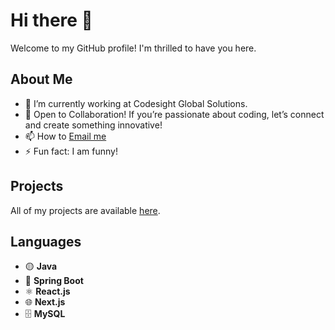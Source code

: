 # Hi there 👋

Welcome to my GitHub profile! I'm thrilled to have you here.

## About Me
- 🔭 I’m currently working at Codesight Global Solutions.
- 👯 Open to Collaboration! If you’re passionate about coding, let’s connect and create something innovative!
- 📫 How to [Email me](mailto:machanna037@gmail.com)
- ⚡ Fun fact: I am funny!

## Projects
All of my projects are available [here](https://github.com/chinna20g3?tab=repositories).

## Languages
- 🟡 **Java**
- 🚀 **Spring Boot**
- ⚛️ **React.js**
- 🌐 **Next.js**
- 🗄️ **MySQL**
